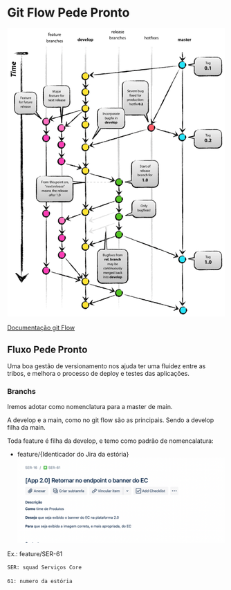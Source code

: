 # Git Flow Pede Pronto
![Image title](assets/img/git-flow.png)

[Documentação git Flow](https://www.atlassian.com/git/tutorials/comparing-workflows/gitflow-workflow)

## Fluxo Pede Pronto 

Uma boa gestão de versionamento nos ajuda ter uma fluidez entre as tribos, e melhora o processo de 
deploy e testes das aplicações. 

### Branchs  
Iremos adotar como nomenclatura para a master de main.

A develop e a main, como no git flow são as principais. Sendo a
develop filha da main.

Toda feature é filha da develop, e temo como padrão de nomencalatura:
- feature/{Identicador do Jira da estória}
  ![Jira Estória](assets/img/jira_task.png)

Ex.: feature/SER-61

    SER: squad Serviços Core

    61: numero da estória
